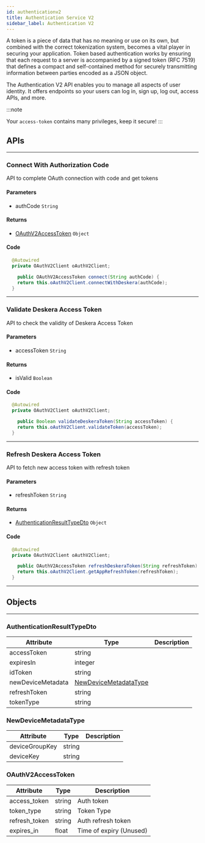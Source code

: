 ```yaml
---
id: authenticationv2
title: Authentication Service V2
sidebar_label: Authentication V2
---
```


A token is a piece of data that has no meaning or use on its own, but combined with the correct tokenization system, becomes a vital player in securing your application. Token based authentication works by ensuring that each request to a server is accompanied by a signed token (RFC 7519) that defines a compact and self-contained method for securely transmitting information between parties encoded as a JSON object. 

The Authentication V2 API enables you to manage all aspects of user identity. It offers endpoints so your users can log in, sign up, log out, access APIs, and more.

:::note

Your `access-token` contains many privileges, keep it secure!
:::

## APIs
---
### Connect With Authorization Code
API to complete OAuth connection with code and get tokens

#### Parameters
- authCode `String`
#### Returns
- [OAuthV2AccessToken](#oauthv2accesstoken) `Object`

#### Code

```java
  @Autowired
  private OAuthV2Client oAuthV2Client;

    public OAuthV2AccessToken connect(String authCode) {
    return this.oAuthV2Client.connectWithDeskera(authCode);
  }
```
---

### Validate Deskera Access Token
API to check the validity of Deskera Access Token

#### Parameters
- accessToken `String`
#### Returns
- isValid `Boolean`

#### Code

```java
  @Autowired
  private OAuthV2Client oAuthV2Client;

    public Boolean validateDeskeraToken(String accessToken) {
    return this.oAuthV2Client.validateToken(accessToken);
  }
```
---

### Refresh Deskera Access Token
API to fetch new access token with refresh token

#### Parameters
- refreshToken `String`
#### Returns
- [AuthenticationResultTypeDto](#authenticationresulttypedto) `Object`

#### Code

```java
  @Autowired
  private OAuthV2Client oAuthV2Client;

    public OAuthV2AccessToken refreshDeskeraToken(String refreshToken) {
    return this.oAuthV2Client.getAppRefreshToken(refreshToken);
  }
```
---

## Objects
---

### AuthenticationResultTypeDto

| Attribute | Type | Description |
| ---- | ---- | ----------- |
| accessToken | string |  |
| expiresIn | integer |  |
| idToken | string |  |
| newDeviceMetadata | [NewDeviceMetadataType](#newdevicemetadatatype) |  |
| refreshToken | string |  |
| tokenType | string |  |

### NewDeviceMetadataType

| Attribute | Type | Description |
| ---- | ---- | ----------- |
| deviceGroupKey | string |  |
| deviceKey | string |  |

### OAuthV2AccessToken

| Attribute | Type | Description |
| ---- | ---- | ----------- |
| access_token | string | Auth token |
| token_type | string | Token Type |
| refresh_token | string | Auth refresh token |
| expires_in | float | Time of expiry (Unused) |